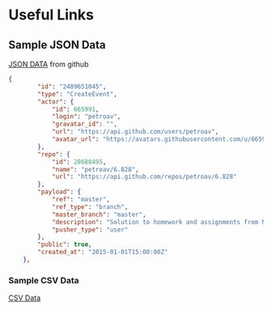# Useful Links

## Sample JSON Data

[JSON DATA](https://github.com/json-iterator/test-data/blob/master/large-file.json) from github

```json
{
        "id": "2489651045",
        "type": "CreateEvent",
        "actor": {
            "id": 665991,
            "login": "petroav",
            "gravatar_id": "",
            "url": "https://api.github.com/users/petroav",
            "avatar_url": "https://avatars.githubusercontent.com/u/665991?"
        },
        "repo": {
            "id": 28688495,
            "name": "petroav/6.828",
            "url": "https://api.github.com/repos/petroav/6.828"
        },
        "payload": {
            "ref": "master",
            "ref_type": "branch",
            "master_branch": "master",
            "description": "Solution to homework and assignments from MIT's 6.828 (Operating Systems Engineering). Done in my spare time.",
            "pusher_type": "user"
        },
        "public": true,
        "created_at": "2015-01-01T15:00:00Z"
    },
```
### Sample CSV Data

[CSV Data](https://people.sc.fsu.edu/~jburkardt/data/csv/csv.html) 